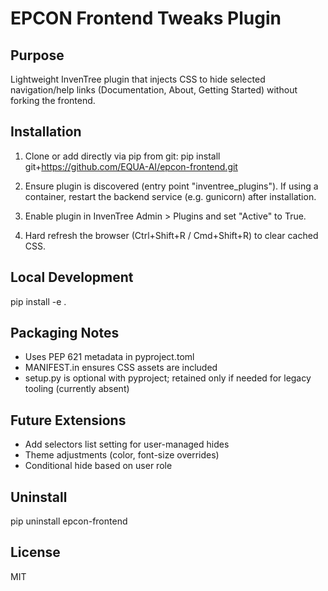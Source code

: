EPCON Frontend Tweaks Plugin
============================

Purpose
-------
Lightweight InvenTree plugin that injects CSS to hide selected navigation/help links (Documentation, About, Getting Started) without forking the frontend.

Installation
------------
1. Clone or add directly via pip from git:
   pip install git+https://github.com/EQUA-AI/epcon-frontend.git

2. Ensure plugin is discovered (entry point "inventree_plugins"). If using a container, restart the backend service (e.g. gunicorn) after installation.

3. Enable plugin in InvenTree Admin > Plugins and set "Active" to True.

4. Hard refresh the browser (Ctrl+Shift+R / Cmd+Shift+R) to clear cached CSS.

Local Development
-----------------
pip install -e .

Packaging Notes
---------------
- Uses PEP 621 metadata in pyproject.toml
- MANIFEST.in ensures CSS assets are included
- setup.py is optional with pyproject; retained only if needed for legacy tooling (currently absent)

Future Extensions
-----------------
- Add selectors list setting for user-managed hides
- Theme adjustments (color, font-size overrides)
- Conditional hide based on user role

Uninstall
---------
pip uninstall epcon-frontend

License
-------
MIT